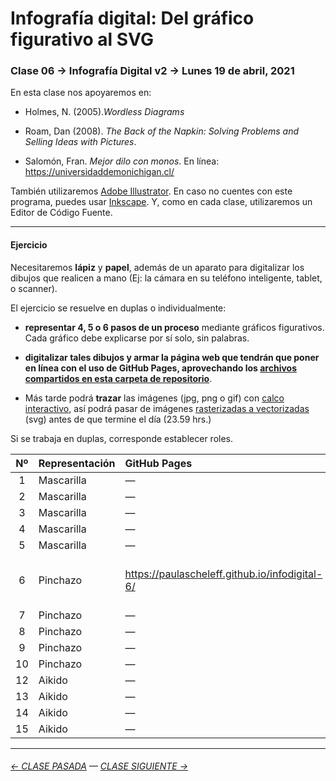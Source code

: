 # Infografía digital: Del gráfico figurativo al SVG

### Clase 06 → Infografía Digital v2 → Lunes 19 de abril, 2021

En esta clase nos apoyaremos en:

- Holmes, N. (2005).*Wordless Diagrams*

- Roam, Dan (2008). *The Back of the Napkin: Solving Problems and Selling Ideas with Pictures*.

- Salomón, Fran. *Mejor dilo con monos*. En línea: https://universidaddemonichigan.cl/

También utilizaremos [Adobe Illustrator](https://www.adobe.com/la/products/illustrator.html). En caso no cuentes con este programa, puedes usar [Inkscape](https://inkscape.org/es/). Y, como en cada clase, utilizaremos un Editor de Código Fuente.

- - - - - - - - - - 

#### Ejercicio

Necesitaremos **lápiz** y **papel**, además de un aparato para digitalizar los dibujos que realicen a mano (Ej: la cámara en su teléfono inteligente, tablet, o scanner).

El ejercicio se resuelve en duplas o individualmente:

- **representar 4, 5 o 6 pasos de un proceso** mediante gráficos figurativos. Cada gráfico debe explicarse por sí solo, sin palabras.

- **digitalizar tales dibujos y armar la página web que tendrán que poner en línea con el uso de GitHub Pages, aprovechando los [archivos compartidos en esta carpeta de repositorio](https://profesorfaco.github.io/dno075-2021-1/clase-06/)**. 

- Más tarde podrá **trazar** las imágenes (jpg, png o gif) con [calco interactivo](https://www.youtube.com/watch?v=i4RjPqsi-Fw), así podrá pasar de imágenes [rasterizadas a vectorizadas](https://helpx.adobe.com/es/photoshop-elements/key-concepts/raster-vector.html) (svg) antes de que termine el día (23.59 hrs.)

Si se trabaja en duplas, corresponde establecer roles.

| Nº    | Representación | GitHub Pages | Estudiantes    | 
|:-----:|:---------------|:-------------|:---------------|
|  1    | Mascarilla     | —            | —              |
|  2    | Mascarilla     | —            | —              |
|  3    | Mascarilla     | —            | —              |
|  4    | Mascarilla     | —            | —              |
|  5    | Mascarilla     | —            | —              |
|  6    | Pinchazo       | https://paulascheleff.github.io/infodigital-6/  | CATALINA GRACIA & PAULA SCHELEFF |
|  7    | Pinchazo       | —            | —              |
|  8    | Pinchazo       | —            | —              |
|  9    | Pinchazo       | —            | —              |
|  10   | Pinchazo       | —            | —              |
|  12   | Aikido         | —            | —              |         
|  13   | Aikido         | —            | —              |         
|  14   | Aikido         | —            | —              |         
|  15   | Aikido         | —            | —              |   

- - - - - - - -

###### [← CLASE PASADA](https://github.com/profesorfaco/dno075-2021/tree/main/clase-05) — [CLASE SIGUIENTE →](https://github.com/profesorfaco/dno075-2021/tree/main/clase-07) 

